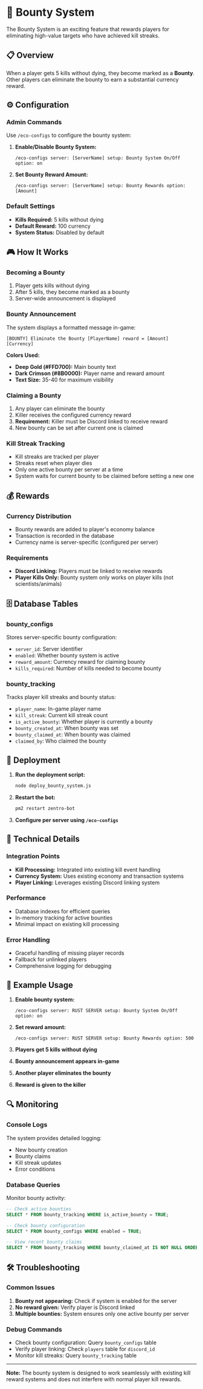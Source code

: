 # 🎯 Bounty System

The Bounty System is an exciting feature that rewards players for eliminating high-value targets who have achieved kill streaks.

## 📋 Overview

When a player gets 5 kills without dying, they become marked as a **Bounty**. Other players can eliminate the bounty to earn a substantial currency reward.

## ⚙️ Configuration

### Admin Commands

Use `/eco-configs` to configure the bounty system:

1. **Enable/Disable Bounty System:**
   ```
   /eco-configs server: [ServerName] setup: Bounty System On/Off option: on
   ```

2. **Set Bounty Reward Amount:**
   ```
   /eco-configs server: [ServerName] setup: Bounty Rewards option: [Amount]
   ```

### Default Settings
- **Kills Required:** 5 kills without dying
- **Default Reward:** 100 currency
- **System Status:** Disabled by default

## 🎮 How It Works

### Becoming a Bounty
1. Player gets kills without dying
2. After 5 kills, they become marked as a bounty
3. Server-wide announcement is displayed

### Bounty Announcement
The system displays a formatted message in-game:
```
[BOUNTY] Eliminate the Bounty [PlayerName] reward = [Amount] [Currency]
```

**Colors Used:**
- **Deep Gold (#FFD700):** Main bounty text
- **Dark Crimson (#8B0000):** Player name and reward amount
- **Text Size:** 35-40 for maximum visibility

### Claiming a Bounty
1. Any player can eliminate the bounty
2. Killer receives the configured currency reward
3. **Requirement:** Killer must be Discord linked to receive reward
4. New bounty can be set after current one is claimed

### Kill Streak Tracking
- Kill streaks are tracked per player
- Streaks reset when player dies
- Only one active bounty per server at a time
- System waits for current bounty to be claimed before setting a new one

## 💰 Rewards

### Currency Distribution
- Bounty rewards are added to player's economy balance
- Transaction is recorded in the database
- Currency name is server-specific (configured per server)

### Requirements
- **Discord Linking:** Players must be linked to receive rewards
- **Player Kills Only:** Bounty system only works on player kills (not scientists/animals)

## 🗄️ Database Tables

### bounty_configs
Stores server-specific bounty configuration:
- `server_id`: Server identifier
- `enabled`: Whether bounty system is active
- `reward_amount`: Currency reward for claiming bounty
- `kills_required`: Number of kills needed to become bounty

### bounty_tracking
Tracks player kill streaks and bounty status:
- `player_name`: In-game player name
- `kill_streak`: Current kill streak count
- `is_active_bounty`: Whether player is currently a bounty
- `bounty_created_at`: When bounty was set
- `bounty_claimed_at`: When bounty was claimed
- `claimed_by`: Who claimed the bounty

## 🚀 Deployment

1. **Run the deployment script:**
   ```bash
   node deploy_bounty_system.js
   ```

2. **Restart the bot:**
   ```bash
   pm2 restart zentro-bot
   ```

3. **Configure per server using `/eco-configs`**

## 🔧 Technical Details

### Integration Points
- **Kill Processing:** Integrated into existing kill event handling
- **Currency System:** Uses existing economy and transaction systems
- **Player Linking:** Leverages existing Discord linking system

### Performance
- Database indexes for efficient queries
- In-memory tracking for active bounties
- Minimal impact on existing kill processing

### Error Handling
- Graceful handling of missing player records
- Fallback for unlinked players
- Comprehensive logging for debugging

## 🎯 Example Usage

1. **Enable bounty system:**
   ```
   /eco-configs server: RUST SERVER setup: Bounty System On/Off option: on
   ```

2. **Set reward amount:**
   ```
   /eco-configs server: RUST SERVER setup: Bounty Rewards option: 500
   ```

3. **Players get 5 kills without dying**
4. **Bounty announcement appears in-game**
5. **Another player eliminates the bounty**
6. **Reward is given to the killer**

## 🔍 Monitoring

### Console Logs
The system provides detailed logging:
- New bounty creation
- Bounty claims
- Kill streak updates
- Error conditions

### Database Queries
Monitor bounty activity:
```sql
-- Check active bounties
SELECT * FROM bounty_tracking WHERE is_active_bounty = TRUE;

-- Check bounty configuration
SELECT * FROM bounty_configs WHERE enabled = TRUE;

-- View recent bounty claims
SELECT * FROM bounty_tracking WHERE bounty_claimed_at IS NOT NULL ORDER BY bounty_claimed_at DESC;
```

## 🛠️ Troubleshooting

### Common Issues
1. **Bounty not appearing:** Check if system is enabled for the server
2. **No reward given:** Verify player is Discord linked
3. **Multiple bounties:** System ensures only one active bounty per server

### Debug Commands
- Check bounty configuration: Query `bounty_configs` table
- Verify player linking: Check `players` table for `discord_id`
- Monitor kill streaks: Query `bounty_tracking` table

---

**Note:** The bounty system is designed to work seamlessly with existing kill reward systems and does not interfere with normal player kill rewards.
